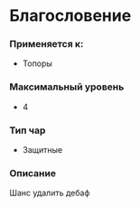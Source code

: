 # Благословение

### Применяется к:

* Топоры

### Максимальный уровень&#x20;

* 4

### Тип чар

* Защитные

### Описание&#x20;

Шанс удалить дебаф
